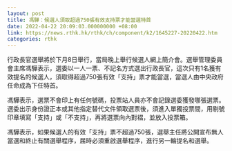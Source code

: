 ```yaml
---
layout: post
title: 馮驊：候選人須取超過750張有效支持票才能當選特首
date: 2022-04-22 20:09:03.000000000 +08:00
link: https://news.rthk.hk/rthk/ch/component/k2/1645227-20220422.htm
categories: rthk
---
```


行政長官選舉將於下月8日舉行，當局晚上舉行候選人網上簡介會。選舉管理委員會主席馮驊表示，選委以一人一票、不記名方式選出行政長官，這次只有1名獲有效提名的候選人，須取得超過750張有效「支持」票才能當選，當選人由中央政府任命成為下任特首。

馮驊表示，選票不會印上有任何號碼，投票站人員亦不會記錄選委獲發哪張選票。選委出示身份證正本或其他指定替代文件領取選票後，須進入單獨投票間，用剔號印章填寫「支持」或「不支持」，再將選票向內對褶，並放入投票箱。

馮驊表示，如果候選人的有效「支持」票不超過750張，選舉主任將公開宣布無人當選和終止有關選舉程序，届時必須重啟選舉程序，進行另一輪提名和選舉。
